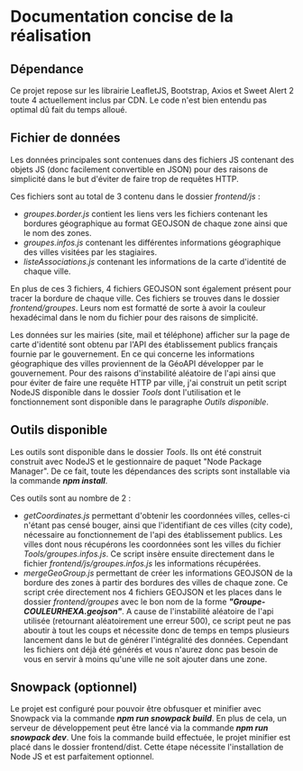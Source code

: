 # Documentation concise de la réalisation

## Dépendance
Ce projet repose sur les librairie LeafletJS, Bootstrap, Axios et Sweet Alert 2 toute 4 actuellement inclus par CDN. Le code n'est bien entendu pas optimal dû fait du temps alloué.

## Fichier de données
Les données principales sont contenues dans des fichiers JS contenant des objets JS (donc facilement convertible en JSON) pour des raisons de simplicité dans le but d'éviter de faire trop de requêtes HTTP.

Ces fichiers sont au total de 3 contenu dans le dossier *frontend/js* :
* *groupes.border.js* contient les liens vers les fichiers contenant les bordures géographique au format GEOJSON de chaque zone ainsi que le nom des zones.
* *groupes.infos.js* contenant les différentes informations géographique des villes visitées par les stagiaires.
* *listeAssociations.js* contenant les informations de la carte d'identité de chaque ville.

En plus de ces 3 fichiers, 4 fichiers GEOJSON sont également présent pour tracer la bordure de chaque ville. Ces fichiers se trouves dans le dossier *frontend/groupes*. Leurs nom est formatté de sorte à avoir la couleur hexadécimal dans le nom du fichier pour des raisons de simplicité.

Les données sur les mairies (site, mail et téléphone) afficher sur la page de carte d'identité sont obtenu par l'API des établissement publics français fournie par le gouvernement.
En ce qui concerne les informations géographique des villes proviennent de la GéoAPI développer par le gouvernement. Pour des raisons d'instabilité aléatoire de l'api ainsi que pour éviter de faire une requête HTTP par ville, j'ai construit un petit script NodeJS disponible dans le dossier *Tools* dont l'utilisation et le fonctionnement sont disponible dans le paragraphe *Outils disponible*.

## Outils disponible
Les outils sont disponible dans le dossier *Tools*. Ils ont été construit construit avec NodeJS et le gestionnaire de paquet "Node Package Manager". De ce fait, toute les dépendances des scripts sont installable via la commande ***npm install***.

Ces outils sont au nombre de 2 :
* *getCoordinates.js* permettant d'obtenir les coordonnées villes, celles-ci n'étant pas censé bouger, ainsi que l'identifiant de ces villes (city code), nécessaire au fonctionnement de l'api des établissement publics. Les villes dont nous récupérons les coordonnées sont les villes du fichier *Tools/groupes.infos.js*. Ce script insère ensuite directement dans le fichier *frontend/js/groupes.infos.js* les informations récupérées.
* *mergeGeoGroup.js* permettant de créer les informations GEOJSON de la bordure des zones à partir des bordures des villes de chaque zone. Ce script crée directement nos 4 fichiers GEOJSON et les places dans le dossier *frontend/groupes* avec le bon nom de la forme ***"Groupe-COULEURHEXA.geojson"***. A cause de l'instabilité aléatoire de l'api utilisée (retournant aléatoirement une erreur 500), ce script peut ne pas aboutir à tout les coups et nécessite donc de temps en temps plusieurs lancement dans le but de générer l'intégralité des données. Cependant les fichiers ont déjà été générés et vous n'aurez donc pas besoin de vous en servir à moins qu'une ville ne soit ajouter dans une zone.

## Snowpack (optionnel)
Le projet est configuré pour pouvoir être obfusquer et minifier avec Snowpack via la commande _**npm run snowpack build**_. En plus de cela, un serveur de développement peut être lancé via la commande _**npm run snowpack dev**_. Une fois la commande build effectuée, le projet minifier est placé dans le dossier frontend/dist. Cette étape nécessite l'installation de Node JS et est parfaitement optionnel.